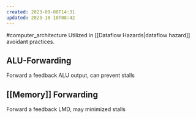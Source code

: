 ```yaml
---
created: 2023-09-08T14:31
updated: 2023-10-18T08:42
---
```

#computer_architecture 
Utilized in [[Dataflow Hazards|dataflow hazard]] avoidant practices.
## ALU-Forwarding
Forward a feedback ALU output, can prevent stalls

## [[Memory]] Forwarding
Forward a feedback LMD, may minimized stalls